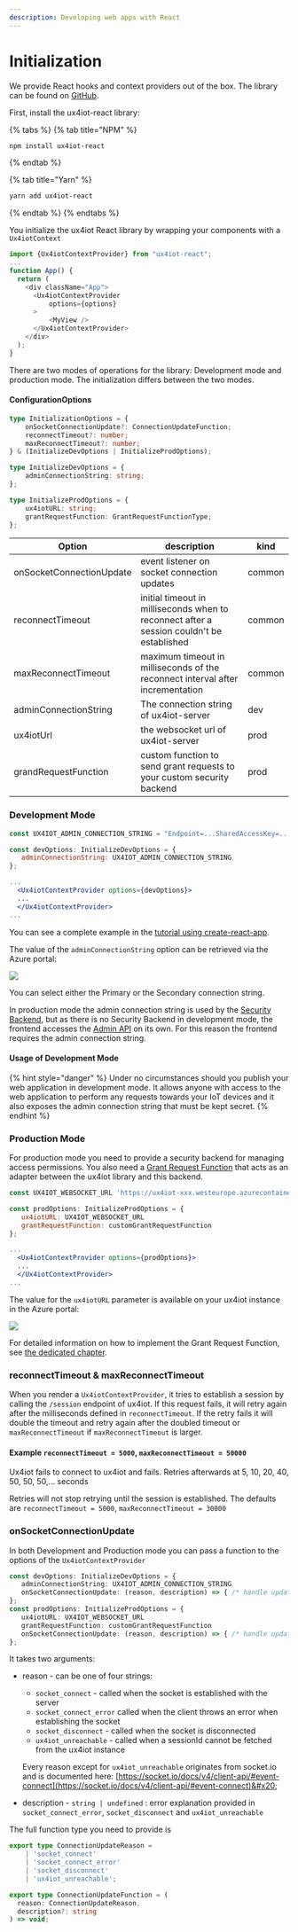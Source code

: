 ```yaml
---
description: Developing web apps with React
---
```


# Initialization

We provide React hooks and context providers out of the box. The library can be found on [GitHub](https://github.com/deviceinsight/ux4iot-react).

First, install the ux4iot-react library:

{% tabs %}
{% tab title="NPM" %}
```bash
npm install ux4iot-react
```
{% endtab %}

{% tab title="Yarn" %}
```bash
yarn add ux4iot-react
```
{% endtab %}
{% endtabs %}

You initialize the ux4iot React library by wrapping your components with a `Ux4iotContext`

```javascript
import {Ux4iotContextProvider} from "ux4iot-react";
...
function App() {
  return (
    <div className="App">
      <Ux4iotContextProvider 
          options={options}
      >
          <MyView />
      </Ux4iotContextProvider>
    </div>
  );
}
```

There are two modes of operations for the library: Development mode and production mode. The initialization differs between the two modes.

#### ConfigurationOptions

```typescript
type InitializationOptions = {
	onSocketConnectionUpdate?: ConnectionUpdateFunction;
	reconnectTimeout?: number;
	maxReconnectTimeout?: number;
} & (InitializeDevOptions | InitializeProdOptions);

type InitializeDevOptions = {
	adminConnectionString: string;
};

type InitializeProdOptions = {
	ux4iotURL: string;
	grantRequestFunction: GrantRequestFunctionType;
};
```



<table data-full-width="true"><thead><tr><th>Option</th><th>description</th><th data-hidden>kind</th></tr></thead><tbody><tr><td>onSocketConnectionUpdate</td><td>event listener on socket connection updates</td><td>common</td></tr><tr><td>reconnectTimeout</td><td>initial timeout in milliseconds when to reconnect after a session couldn't be established</td><td>common</td></tr><tr><td>maxReconnectTimeout</td><td>maximum timeout in milliseconds of the reconnect interval after incrementation</td><td>common</td></tr><tr><td>adminConnectionString</td><td>The connection string of ux4iot-server</td><td>dev</td></tr><tr><td>ux4iotUrl</td><td>the websocket url of ux4iot-server</td><td>prod</td></tr><tr><td>grandRequestFunction</td><td>custom function to send grant requests to your custom security backend</td><td>prod</td></tr></tbody></table>

###

### Development Mode

```jsx
const UX4IOT_ADMIN_CONNECTION_STRING = "Endpoint=...SharedAccessKey=...";

const devOptions: InitializeDevOptions = {
   adminConnectionString: UX4IOT_ADMIN_CONNECTION_STRING 
};

...
  <Ux4iotContextProvider options={devOptions}>
  ...
  </Ux4iotContextProvider>
...
```

You can see a complete example in the [tutorial using create-react-app](tutorial-using-create-react-app.md).

The value of the `adminConnectionString` option can be retrieved via the Azure portal:

![](<../.gitbook/assets/image (22).png>)

You can select either the Primary or the Secondary connection string.

In production mode the admin connection string is used by the [Security Backend](../implementing-your-custom-security-backend/introduction.md), but as there is no Security Backend in development mode, the frontend accesses the [Admin API](broken-reference) on its own. For this reason the frontend requires the admin connection string.

#### Usage of Development Mode

{% hint style="danger" %}
Under no circumstances should you publish your web application in development mode. It allows anyone with access to the web application to perform any requests towards your IoT devices and it also exposes the admin connection string that must be kept secret.
{% endhint %}

### Production Mode

For production mode you need to provide a security backend for managing access permissions. You also need a [Grant Request Function](implementing-the-grantrequestforwarder-function.md) that acts as an adapter between the ux4iot library and this backend.

```jsx
const UX4IOT_WEBSOCKET_URL 'https://ux4iot-xxx.westeurope.azurecontainer.io';

const prodOptions: InitializeProdOptions = {
   ux4iotURL: UX4IOT_WEBSOCKET_URL
   grantRequestFunction: customGrantRequestFunction
};

...
  <Ux4iotContextProvider options={prodOptions}>
  ...
  </Ux4iotContextProvider>
...
```

The value for the `ux4iotURL` parameter is available on your ux4iot instance in the Azure portal:

![](<../.gitbook/assets/image (12).png>)

For detailed information on how to implement the Grant Request Function, see [the dedicated chapter](implementing-the-grantrequestforwarder-function.md).

### reconnectTimeout & maxReconnectTimeout

When you render a `Ux4iotContextProvider`, it tries to establish a session by calling the `/session` endpoint of ux4iot. If this request fails, it will retry again after the milliseconds defined in `reconnectTimeout`. If the retry fails it will double the timeout and retry again after the doubled timeout or `maxReconnectTimeout` if `maxReconnectTimeout` is larger.

#### Example `reconnectTimeout = 5000`, `maxReconnectTimeout = 50000`

Ux4iot fails to connect to ux4iot and fails. Retries afterwards at 5, 10, 20, 40, 50, 50, 50,... seconds

Retries will not stop retrying until the session is established. The defaults are `reconnectTimeout = 5000`, `maxReconnectTimeout = 30000`

### onSocketConnectionUpdate

In both Development and Production mode you can pass a function to the options of the `Ux4iotContextProvider`&#x20;

```typescript
const devOptions: InitializeDevOptions = {
   adminConnectionString: UX4IOT_ADMIN_CONNECTION_STRING
   onSocketConnectionUpdate: (reason, description) => { /* handle update */ }
};
const prodOptions: InitializeProdOptions = {
   ux4iotURL: UX4IOT_WEBSOCKET_URL
   grantRequestFunction: customGrantRequestFunction
   onSocketConnectionUpdate: (reason, description) => { /* handle update */ }
};
```

It takes two arguments:

*   reason - can be one of four strings:

    * `socket_connect` - called when the socket is established with the server
    * `socket_connect_error` called when the client throws an error when establishing the socket
    * `socket_disconnect` - called when the socket is disconnected
    * `ux4iot_unreachable` - called when a sessionId cannot be fetched from the ux4iot instance

    Every reason except for `ux4iot_unreachable` originates from socket.io and is documented here: [https://socket.io/docs/v4/client-api/#event-connect](https://socket.io/docs/v4/client-api/#event-connect)&#x20;
* description - `string | undefined` : error explanation provided in `socket_connect_error`, `socket_disconnect` and `ux4iot_unreachable`&#x20;

The full function type you need to provide is

```typescript
export type ConnectionUpdateReason =
	| 'socket_connect'
	| 'socket_connect_error'
	| 'socket_disconnect'
	| 'ux4iot_unreachable';

export type ConnectionUpdateFunction = (
  reason: ConnectionUpdateReason,
  description?: string
) => void;
```

